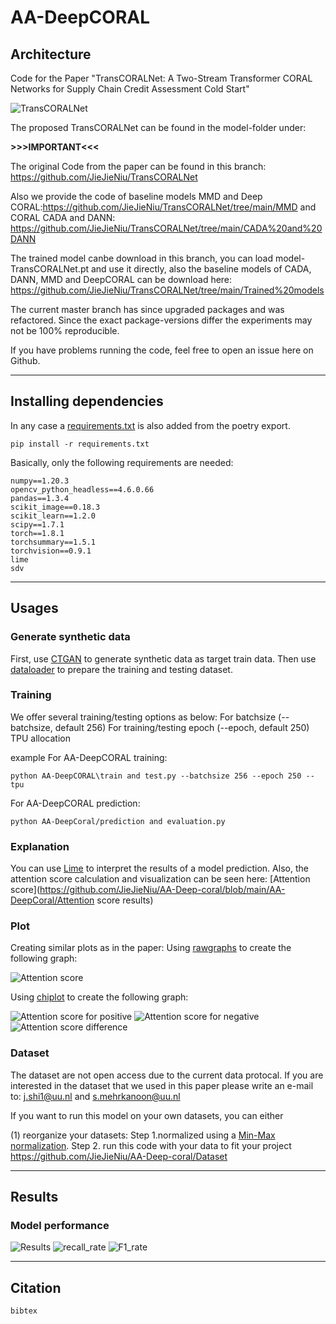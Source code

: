 # AA-DeepCORAL
## Architecture
Code for the Paper "TransCORALNet: A Two-Stream Transformer CORAL Networks for Supply Chain Credit Assessment Cold Start" 

![TransCORALNet](artchi.png)

The proposed TransCORALNet can be found in the model-folder under: 

**>>>IMPORTANT<<<**

The original Code from the paper can be found in this branch: https://github.com/JieJieNiu/TransCORALNet

Also we provide the code of baseline models MMD and Deep CORAL:https://github.com/JieJieNiu/TransCORALNet/tree/main/MMD and CORAL
CADA and DANN: https://github.com/JieJieNiu/TransCORALNet/tree/main/CADA%20and%20DANN


The trained model canbe download in this branch, you can load model-TransCORALNet.pt and use it directly, also the baseline models of CADA, DANN, MMD and DeepCORAL can be download here: 
https://github.com/JieJieNiu/TransCORALNet/tree/main/Trained%20models

The current master branch has since upgraded packages and was refactored. Since the exact package-versions differ the experiments may not be 100% reproducible.

If you have problems running the code, feel free to open an issue here on Github.

---

## Installing dependencies
In any case a [requirements.txt](requirements.txt) is also added from the poetry export.
```
pip install -r requirements.txt
```

Basically, only the following requirements are needed:
```
numpy==1.20.3
opencv_python_headless==4.6.0.66
pandas==1.3.4
scikit_image==0.18.3
scikit_learn==1.2.0
scipy==1.7.1
torch==1.8.1
torchsummary==1.5.1
torchvision==0.9.1
lime
sdv
```

---

## Usages
### Generate synthetic data
First, use [CTGAN](https://github.com/JieJieNiu/AA-Deep-coral/blob/main/Dataset/CTGAN) to generate synthetic data as target train data. Then use [dataloader](https://github.com/JieJieNiu/AA-Deep-coral/blob/main/Dataset/Dataloader) to prepare the training and testing dataset.



### Training
We offer several training/testing options as below:
For batchsize (--batchsize, default 256)
For training/testing epoch (--epoch, default 250)
TPU allocation 


example
For AA-DeepCORAL training:
```
python AA-DeepCORAL\train and test.py --batchsize 256 --epoch 250 --tpu
```
For AA-DeepCORAL prediction:
```
python AA-DeepCoral/prediction and evaluation.py
```

### Explanation
You can use [Lime](https://github.com/JieJieNiu/AA-Deep-coral/blob/main/Lime) to interpret the results of a model prediction. 
Also, the attention score calculation and visualization can be seen here: [Attention score](https://github.com/JieJieNiu/AA-Deep-coral/blob/main/AA-DeepCoral/Attention score results)


### Plot

Creating similar plots as in the paper: 
Using [rawgraphs](https://www.rawgraphs.io/) to create the following graph:

![Attention score](viz.jpg)

Using [chiplot](https://www.chiplot.online/) to create the following graph:

![Attention score for positive](pos.jpg)
![Attention score for negative](neg.jpg)
![Attention score difference](diff.jpg)

### Dataset
The dataset are not open access due to the current data protocal. If you are interested in the dataset that we used in this paper please write an e-mail to: j.shi1@uu.nl and s.mehrkanoon@uu.nl

If you want to run this model on your own datasets, you can either

(1) reorganize your datasets: Step 1.normalized using a [Min-Max normalization](https://en.wikipedia.org/wiki/Feature_scaling#Rescaling_(min-max_normalization)). Step 2. run this code with your data to fit your project https://github.com/JieJieNiu/AA-Deep-coral/Dataset

---


## Results
### Model performance
![Results](results.png)
![recall_rate](recall_rate.jpg)
![F1_rate](f1_rate.jpg)

---
## Citation
```
bibtex
```
